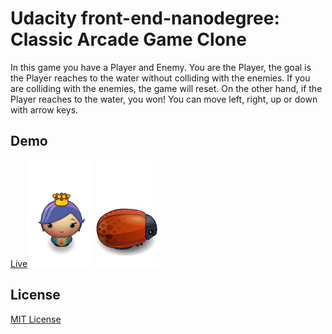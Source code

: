 # Udacity front-end-nanodegree: Classic Arcade Game Clone

In this game you have a Player and Enemy. You are the Player, the goal is the Player reaches to the water without colliding with the enemies. If you are colliding with the enemies, the game will reset. On the other hand, if the Player reaches to the water, you won! You can move left, right, up or down with arrow keys.

## Demo

[Live](https://krittiyaclark.github.io/Udacity-Front-End-Arcade-Game/)
![Princess](https://github.com/krittiyaclark/Udacity-Front-End-Arcade-Game/blob/master/images/char-princess-girl.png)
![Enemy](https://github.com/krittiyaclark/Udacity-Front-End-Arcade-Game/blob/master/images/enemy-bug.png)

## License

[MIT License](http://brenopolanski.mit-license.org/)
